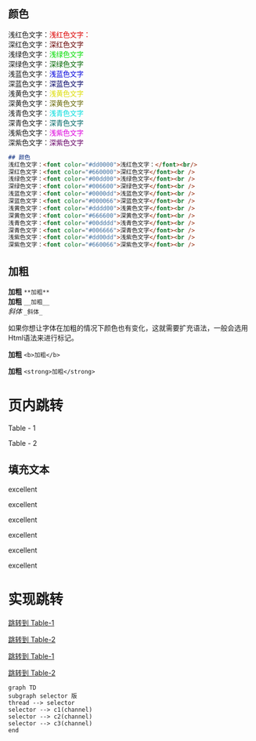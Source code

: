 ## 颜色
浅红色文字：<font color="#dd0000">浅红色文字：</font><br/> 
深红色文字：<font color="#660000">深红色文字</font><br /> 
浅绿色文字：<font color="#00dd00">浅绿色文字</font><br /> 
深绿色文字：<font color="#006600">深绿色文字</font><br /> 
浅蓝色文字：<font color="#0000dd">浅蓝色文字</font><br /> 
深蓝色文字：<font color="#000066">深蓝色文字</font><br /> 
浅黄色文字：<font color="#dddd00">浅黄色文字</font><br /> 
深黄色文字：<font color="#666600">深黄色文字</font><br /> 
浅青色文字：<font color="#00dddd">浅青色文字</font><br /> 
深青色文字：<font color="#006666">深青色文字</font><br /> 
浅紫色文字：<font color="#dd00dd">浅紫色文字</font><br /> 
深紫色文字：<font color="#660066">深紫色文字</font><br />

```markdown
## 颜色
浅红色文字：<font color="#dd0000">浅红色文字：</font><br/> 
深红色文字：<font color="#660000">深红色文字</font><br /> 
浅绿色文字：<font color="#00dd00">浅绿色文字</font><br /> 
深绿色文字：<font color="#006600">深绿色文字</font><br /> 
浅蓝色文字：<font color="#0000dd">浅蓝色文字</font><br /> 
深蓝色文字：<font color="#000066">深蓝色文字</font><br /> 
浅黄色文字：<font color="#dddd00">浅黄色文字</font><br /> 
深黄色文字：<font color="#666600">深黄色文字</font><br /> 
浅青色文字：<font color="#00dddd">浅青色文字</font><br /> 
深青色文字：<font color="#006666">深青色文字</font><br /> 
浅紫色文字：<font color="#dd00dd">浅紫色文字</font><br /> 
深紫色文字：<font color="#660066">深紫色文字</font><br />
```


## 加粗
**加粗** `**加粗** `    
__加粗__ `__加粗__ `    
_斜体_ `_斜体_`


如果你想让字体在加粗的情况下颜色也有变化，这就需要扩充语法，一般会选用Html语法来进行标记。

<b>加粗</b> `<b>加粗</b>`

<strong>加粗</strong> `<strong>加粗</strong>`


# 页内跳转

<a id="table1">Table - 1</a> 

<a id="table2">Table - 2</a> 

## 填充文本

excellent

excellent

excellent

excellent

excellent

excellent



# 实现跳转

[跳转到 Table-1](#table1)

[跳转到 Table-2](#table2)

<a href="#table1">跳转到 Table-1</a>

<a href="#table2">跳转到 Table-2</a>


```mermaid
graph TD
subgraph selector 版
thread --> selector
selector --> c1(channel)
selector --> c2(channel)
selector --> c3(channel)
end
```